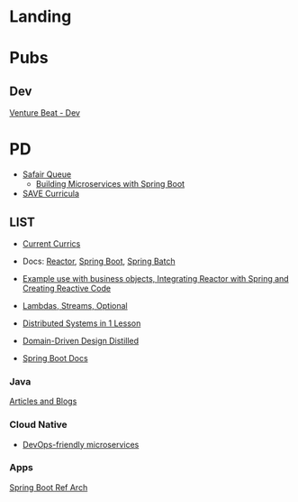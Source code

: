 # Landing

# Pubs

## Dev

[Venture Beat - Dev](https://venturebeat.com/category/dev/)


# PD

- [Safair Queue](https://learning.oreilly.com/playlists/eac8546b-8a2d-48fd-8c99-92134ebae0e8)
  - [Building Microservices with Spring Boot]()
- [SAVE Curricula](https://github.com/excellalabs/reactive-in-java/blob/master/README.md)


## LIST 

- [Current Currics](https://gitlab.com/wyntuition/todo/blob/master/kb/save-curric.md)

- Docs: [Reactor](https://projectreactor.io/docs/core/release/reference/), [Spring Boot](https://docs.spring.io/spring-boot/docs/current/reference/htmlsingle/#_working_with_spring_boot), [Spring Batch](https://docs.spring.io/spring-batch/trunk/reference/html/readersAndWriters.html#faultTolerant)
- [Example use with business objects, Integrating Reactor with Spring and Creating Reactive Code](https://learning.oreilly.com/videos/spring-5-0-project/9781787284210/9781787284210-video5_1)

- [Lambdas, Streams, Optional](https://learning.oreilly.com/videos/reactive-spring/9781492025733/9781492025733-video317119)

- [Distributed Systems in 1 Lesson](https://learning.oreilly.com/videos/distributed-systems-in/9781491924914?autoplay=false)

- [Domain-Driven Design Distilled](https://learning.oreilly.com/videos/domain-driven-design-distilled/9780134593449?autoplay=false)

- [Spring Boot Docs](https://docs.spring.io/spring-boot/docs/current/reference/htmlsingle/#using-boot-structuring-your-code)

### Java

[Articles and Blogs](https://getpocket.com/a/queue/list/curric%20-%20java/)

### Cloud Native

- [DevOps-friendly microservices](https://learning.oreilly.com/videos/developing-ops-friendly-microservices/9781771375504?autoplay=false)

### Apps

[Spring Boot Ref Arch](https://gitlab.com/wyntuition/spring-boot-ref-arch)

